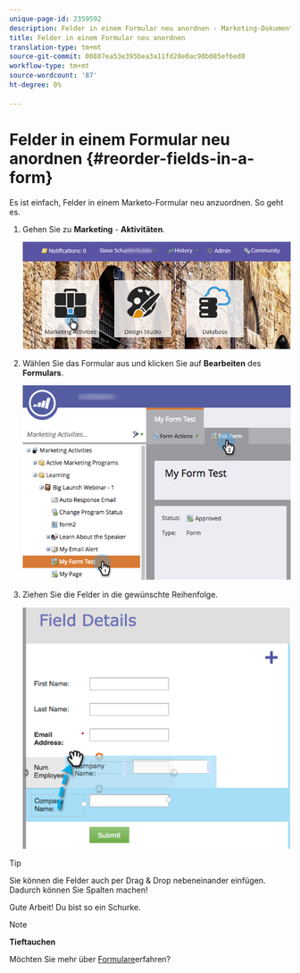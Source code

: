 ```yaml
---
unique-page-id: 2359592
description: Felder in einem Formular neu anordnen - Marketing-Dokumente - Produktdokumentation
title: Felder in einem Formular neu anordnen
translation-type: tm+mt
source-git-commit: 00887ea53e395bea3a11fd28e0ac98b085ef6ed8
workflow-type: tm+mt
source-wordcount: '87'
ht-degree: 0%

---
```



# Felder in einem Formular neu anordnen {#reorder-fields-in-a-form}

Es ist einfach, Felder in einem Marketo-Formular neu anzuordnen. So geht es.

1. Gehen Sie zu **Marketing** - **Aktivitäten**.

   ![](assets/login-marketing-activities.png)

1. Wählen Sie das Formular aus und klicken Sie auf **Bearbeiten** des **Formulars**.

   ![](assets/editform.png)

1. Ziehen Sie die Felder in die gewünschte Reihenfolge.

   ![](assets/image2014-9-15-14-3a45-3a46.png)

>[!TIP]
>
>Sie können die Felder auch per Drag &amp; Drop nebeneinander einfügen. Dadurch können Sie Spalten machen!

Gute Arbeit! Du bist so ein Schurke.

>[!NOTE]
>
>**Tieftauchen**
>
>Möchten Sie mehr über [Formulare](http://docs.marketo.com/display/docs/forms)erfahren?

